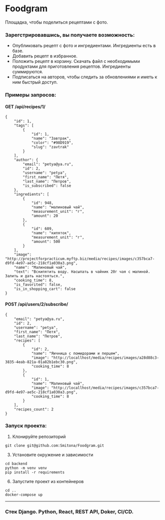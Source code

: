 # Foodgram
Площадка, чтобы поделиться рецептами с фото.


### Зарегстрировавшись, вы получаете возможность:
* Опубликовать рецепт с фото и ингредиентами. Ингредиенты есть в базе.
* Добавить рецепт в избранное.
* Положить рецепт в корзину. Скачать файл с необходимыми продуктами для приготовления рецептов. Ингредиенты суммируются.
* Подписаться на авторов, чтобы следить за обновлениями и иметь к ним быстрый доступ.

### Примеры запросов:

#### GET /api/recipes/1/

```
{
    "id": 1,
    "tags": [
        {
            "id": 1,
            "name": "Завтрак",
            "color": "#98D919",
            "slug": "zavtrak"
        }
    ],
    "author": {
        "email": "petya@ya.ru",
        "id": 2,
        "username": "petya",
        "first_name": "Петя",
        "last_name": "Петров",
        "is_subscribed": false
    },
    "ingredients": [
        {
            "id": 948,
            "name": "малиновый чай",
            "measurement_unit": "г",
            "amount": 20
        },
        {
            "id": 609,
            "name": "кипяток",
            "measurement_unit": "г",
            "amount": 500
        }
    ],
    "image": "http://projectforpracticum.myftp.biz/media/recipes/images/c357bca7-d9fd-4e97-ae5c-218cf1a030a3.png",
    "name": "Малиновый чай",
    "text": "Вскипятить воду. Насыпать в чайник 20г чая с малиной. Залить и дать настояться.",
    "cooking_time": 8,
    "is_favorited": false,
    "is_in_shopping_cart": false
}
```

#### POST /api/users/2/subscribe/
```
{
    "email": "petya@ya.ru",
    "id": 2,
    "username": "petya",
    "first_name": "Петя",
    "last_name": "Петров",
    "recipes": [
        {
            "id": 2,
            "name": "Яичница с помидорами и перцем",
            "image": "http://locallhost/media/recipes/images/a28d88c3-3835-4eab-821a-01a82b1ebc30.png",
            "cooking_time": 8
        },
        {
            "id": 1,
            "name": "Малиновый чай",
            "image": "http://locallhost/media/recipes/images/c357bca7-d9fd-4e97-ae5c-218cf1a030a3.png",
            "cooking_time": 8
        }
    ],
    "recipes_count": 2
}
```

### Запуск проекта:
1. Клонируйте репозиторий
```
git clone git@github.com:Smitona/Foodgram.git
```
3. Установите окружение и зависимости
```
cd backend
python -m venv venv
pip install -r requirements
```
6. Запустите проект из контейнеров
```
cd ..
docker-compose up
```

---

### Стек Django. Python, React, REST API, Doker, CI/CD.
